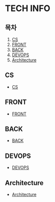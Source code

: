 # TECH INFO

## 목차
1. [CS](#CS)
2. [FRONT](#FRONT)
3. [BACK](#BACK)
4. [DEVOPS](#DEVOPS)
5. [Architecture](#Architecture)

## CS
- [CS](cs/README.md)<br>

## FRONT
- [FRONT](front/README.md)<br>

## BACK
- [BACK](back/README.md)<br>

## DEVOPS
- [DEVOPS](devops/README.md)<br>

## Architecture
- [Architecture](architecture/README.md)<br>